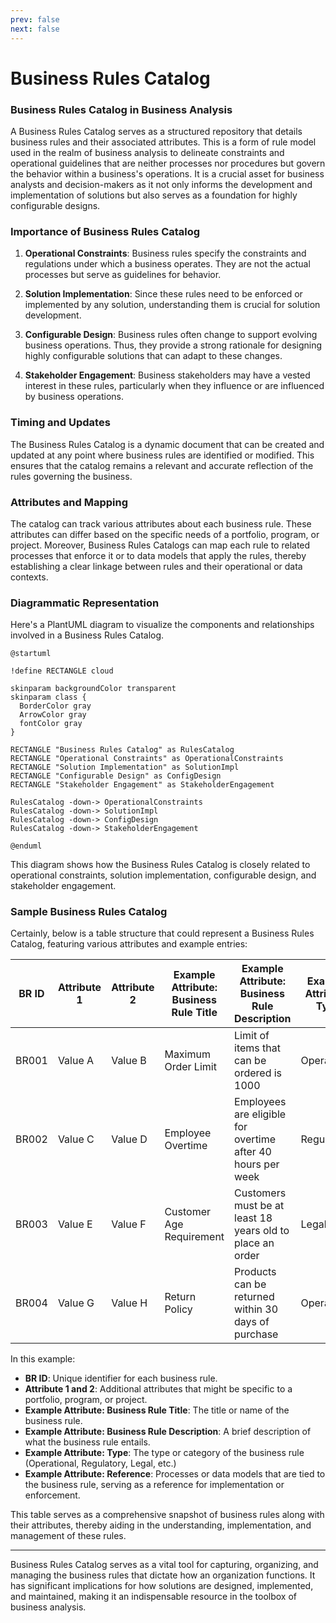 ```yaml
---
prev: false
next: false
---
```


# Business Rules Catalog

### Business Rules Catalog in Business Analysis

A Business Rules Catalog serves as a structured repository that details business rules and their associated attributes. This is a form of rule model used in the realm of business analysis to delineate constraints and operational guidelines that are neither processes nor procedures but govern the behavior within a business's operations. It is a crucial asset for business analysts and decision-makers as it not only informs the development and implementation of solutions but also serves as a foundation for highly configurable designs.

### Importance of Business Rules Catalog

1. **Operational Constraints**: Business rules specify the constraints and regulations under which a business operates. They are not the actual processes but serve as guidelines for behavior.

2. **Solution Implementation**: Since these rules need to be enforced or implemented by any solution, understanding them is crucial for solution development.

3. **Configurable Design**: Business rules often change to support evolving business operations. Thus, they provide a strong rationale for designing highly configurable solutions that can adapt to these changes.

4. **Stakeholder Engagement**: Business stakeholders may have a vested interest in these rules, particularly when they influence or are influenced by business operations.

### Timing and Updates

The Business Rules Catalog is a dynamic document that can be created and updated at any point where business rules are identified or modified. This ensures that the catalog remains a relevant and accurate reflection of the rules governing the business.

### Attributes and Mapping

The catalog can track various attributes about each business rule. These attributes can differ based on the specific needs of a portfolio, program, or project. Moreover, Business Rules Catalogs can map each rule to related processes that enforce it or to data models that apply the rules, thereby establishing a clear linkage between rules and their operational or data contexts.

### Diagrammatic Representation

Here's a PlantUML diagram to visualize the components and relationships involved in a Business Rules Catalog.

```plantuml
@startuml

!define RECTANGLE cloud

skinparam backgroundColor transparent
skinparam class {
  BorderColor gray
  ArrowColor gray
  fontColor gray
}

RECTANGLE "Business Rules Catalog" as RulesCatalog
RECTANGLE "Operational Constraints" as OperationalConstraints
RECTANGLE "Solution Implementation" as SolutionImpl
RECTANGLE "Configurable Design" as ConfigDesign
RECTANGLE "Stakeholder Engagement" as StakeholderEngagement

RulesCatalog -down-> OperationalConstraints
RulesCatalog -down-> SolutionImpl
RulesCatalog -down-> ConfigDesign
RulesCatalog -down-> StakeholderEngagement

@enduml
```

This diagram shows how the Business Rules Catalog is closely related to operational constraints, solution implementation, configurable design, and stakeholder engagement.

### Sample Business Rules Catalog

Certainly, below is a table structure that could represent a Business Rules Catalog, featuring various attributes and example entries:

| BR ID | Attribute 1 | Attribute 2 | Example Attribute: Business Rule Title | Example Attribute: Business Rule Description                | Example Attribute: Type | Example Attribute: Reference |
| ----- | ----------- | ----------- | -------------------------------------- | ----------------------------------------------------------- | ----------------------- | ---------------------------- |
| BR001 | Value A     | Value B     | Maximum Order Limit                    | Limit of items that can be ordered is 1000                  | Operational             | Process X                    |
| BR002 | Value C     | Value D     | Employee Overtime                      | Employees are eligible for overtime after 40 hours per week | Regulatory              | Process Y                    |
| BR003 | Value E     | Value F     | Customer Age Requirement               | Customers must be at least 18 years old to place an order   | Legal                   | Process Z                    |
| BR004 | Value G     | Value H     | Return Policy                          | Products can be returned within 30 days of purchase         | Operational             | Process A                    |

In this example:

- **BR ID**: Unique identifier for each business rule.
- **Attribute 1 and 2**: Additional attributes that might be specific to a portfolio, program, or project.
- **Example Attribute: Business Rule Title**: The title or name of the business rule.
- **Example Attribute: Business Rule Description**: A brief description of what the business rule entails.
- **Example Attribute: Type**: The type or category of the business rule (Operational, Regulatory, Legal, etc.)
- **Example Attribute: Reference**: Processes or data models that are tied to the business rule, serving as a reference for implementation or enforcement.

This table serves as a comprehensive snapshot of business rules along with their attributes, thereby aiding in the understanding, implementation, and management of these rules.

---

Business Rules Catalog serves as a vital tool for capturing, organizing, and managing the business rules that dictate how an organization functions. It has significant implications for how solutions are designed, implemented, and maintained, making it an indispensable resource in the toolbox of business analysis.
